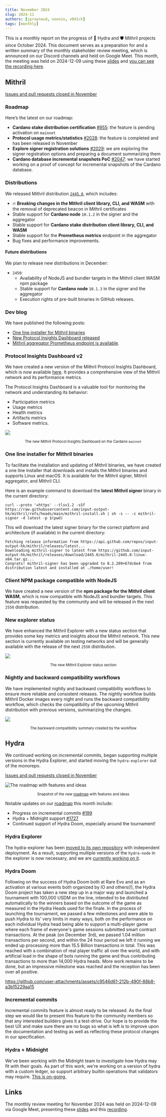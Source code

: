 ```yaml
---
title: November 2024
slug: 2024-11
authors: [jpraynaud, noonio, v0d1ch]
tags: [monthly]
---
```


This is a monthly report on the progress of 🐲 Hydra and 🛡 Mithril projects since October 2024. This document serves as a preparation for and a written summary of the monthly stakeholder review meeting, which is announced on our Discord channels and held on Google Meet. This month, the meeting was held on 2024-12-09 using these [slides][slides] and [you can see the recording here][recording].

## Mithril

[Issues and pull requests closed in November](https://github.com/input-output-hk/mithril/issues?q=is%3Aclosed+sort%3Aupdated-desc+closed%3A2024-11-01..2024-11-30)

### Roadmap

Here’s the latest on our roadmap:

- **Cardano stake distribution certification** [#955](https://github.com/input-output-hk/mithril/issues/955): the feature is pending activation on `mainnet`
- **Protocol usage metrics/statistics** [#2028](https://github.com/input-output-hk/mithril/issues/2028): the feature is completed and has been released in November
- **Explore signer registration solutions** [#2029](https://github.com/input-output-hk/mithril/issues/2029): we are exploring the signer registration options and preparing a document summarizing them
- **Cardano database incremental snapshots PoC** [#2047](https://github.com/input-output-hk/mithril/issues/2047): we have started working on a proof of concept for incremental snapshots of the Cardano database.

### Distributions

We released Mithril distribution [`2445.0`](https://github.com/input-output-hk/mithril/releases/tag/2445.0), which includes:

- 🔥 **Breaking changes in the Mithril client library, CLI, and WASM** with the removal of deprecated beacon in Mithril certificates
- Stable support for **Cardano node** `10.1.2` in the signer and the aggregator
- Stable support for **Cardano stake distribution client library, CLI, and WASM**
- Stable support for the **Prometheus metrics** endpoint in the aggregator
- Bug fixes and performance improvements.

#### Future distributions

We plan to release new distributions in December:

- `2450`:
  - Availability of NodeJS and bundler targets in the Mithril client WASM npm package
  - Stable support for **Cardano node** `10.1.3` in the signer and the aggregator
  - Execution rights of pre-built binaries in GitHub releases.

### Dev blog

We have published the following posts:

- [One line installer for Mithril binaries](https://mithril.network/doc/dev-blog/2024/11/25/one-line-binaries-installer)
- [New Protocol Insights Dashboard released](https://mithril.network/doc/dev-blog/2024/11/18/new-protocol-insights-dashboard)
- [Mithril aggregator Prometheus endpoint is available](https://mithril.network/doc/dev-blog/2024/11/07/mithril-aggregator-prometheus-endpoint).

### Protocol Insights Dashboard v2

We have created a new version of the Mithril Protocol Insights Dashboard, which is now available [here](https://lookerstudio.google.com/s/mbL23-8gibI). It provides a comprehensive view of the Mithril network and its performance metrics.

The Protocol Insights Dashboard is a valuable tool for monitoring the network and understanding its behavior:

- Participation metrics
- Usage metrics
- Health metrics
- Artifacts metrics
- Software metrics.

![](img/2024-11-mithril-protocol-dashboard.gif)
<small><center>The new Mithril Protocol Insights Dashboard on the Cardano `mainnet`</center></small>

### One line installer for Mithril binaries

To facilitate the installation and updating of Mithril binaries, we have created a one line installer that downloads and installs the Mithril binaries and supports Linux and macOS. It is available for the Mithril signer, Mithril aggregator, and Mithril CLI.

Here is an example command to download the **latest Mithril signer** binary in the current directory:

```shell
curl --proto '=https' --tlsv1.2 -sSf https://raw.githubusercontent.com/input-output-hk/mithril/refs/heads/main/mithril-install.sh | sh -s -- -c mithril-signer -d latest -p $(pwd)
```

This will download the latest signer binary for the correct platform and architecture (if available) in the current directory:

```shell
Fetching release information from https://api.github.com/repos/input-output-hk/mithril/releases/latest...
Downloading mithril-signer to latest from https://github.com/input-output-hk/mithril/releases/download/2445.0/mithril-2445.0-linux-x64.tar.gz...
Congrats! mithril-signer has been upgraded to 0.2.209+67dc6e4 from distribution latest and installed at ./home/user!
```

### Client NPM package compatible with NodeJS

We have created a new version of the **npm package for the Mithril client WASM**, which is now compatible with NodeJS and bundler targets. This feature was requested by the community and will be released in the next `2550` distribution.

### New explorer status

We have enhanced the Mithril Explorer with a new status section that provides some key metrics and insights about the Mithril network. This new section is currently available on testing networks and will be generally available with the release of the next `2550` distribution.

![](img/2024-11-mithril-explorer-status.png)
<small><center>The new Mithril Explorer status section</center></small>

### Nightly and backward compatibility workflows

We have implemented nightly and backward compatibility workflows to ensure more reliable and consistent releases. The nightly workflow builds Mithril Docker images every night and runs the backward compatibility workflow, which checks the compatibility of the upcoming Mithril distribution with previous versions, summarizing the changes.

![](img/2024-11-mithril-backward-compatibility.png)
<small><center>The backward compatibility summary created by the workflow</center></small>

## Hydra

We continued working on incremental commits, began supporting multiple versions in the Hydra Explorer, and started moving the `hydra-explorer` out of the monorepo.

[Issues and pull requests closed in November](https://github.com/cardano-scaling/hydra/issues?q=is%3Aclosed+sort%3Aupdated-desc+closed%3A2024-11-01..2024-11-30)

![The roadmap with features and ideas](./img/2024-11-hydra-roadmap.png)
<small><center>Snapshot of the new [roadmap](https://github.com/orgs/cardano-scaling/projects/7/views/1) with features and ideas</center></small>

Notable updates on our [roadmap](https://github.com/orgs/cardano-scaling/projects/7/views/1) this month include:

- Progress on incremental commits [#199](https://github.com/cardano-scaling/hydra/issues/199)
- Hydra + Midnight support [#1727](https://github.com/cardano-scaling/hydra/issues/1727)
- Continued support of Hydra Doom, especially around the tournament!

### Hydra Explorer

The hydra-explorer has been [moved to its own repository](https://github.com/cardano-scaling/hydra-explorer/pull/5) with independent deployment. As a result, supporting multiple versions of the `hydra-node` in the explorer is now necessary, and we are [currently working on it](https://github.com/cardano-scaling/hydra/issues/1282).

### Hydra Doom

Following on the success of Hydra Doom both at Rare Evo and as an activation at various events both organized by IO and others(!), the Hydra Doom project has taken a new step up in a major way and launched a tournament with 100,000 USDM on the line, intended to be distributed automatically to the winners based on the outcome of the game as measured in the Hydra Heads used for the finale.
In the process of launching the tournament, we passed a few milestones and were able to push Hydra to its' very limits in many ways, both on the performance on each individual Hydra head being able to support a multi-player game where each frame of everyone's game sessions submitted smart contract transactions. At the peak (on December 3rd), we passed 1.04 million transactions per second, and within the 24 hour period we left it running we ended up processing more than 15.5 Billion transactions in total. This was reached with a combination of real player traffic all over the world, and with artificial load in the shape of bots running the game and thus contributing transactions to more than 14,000 Hydra heads.
More work remains to be done, but an impressive milestone was reached and the reception has been over all positive.

https://github.com/user-attachments/assets/c9546d61-212b-490f-88b8-a3b15229aa15



### Incremental commits

Incremental commits feature is almost ready to be released. As the final step
we would like to present this feature to the community members so that any
interested builders gives it a test-drive. Our hope is to provide the best UX
and make sure there are no bugs so what is left is to improve upon the
documentation and testing as well as reflecting these protocol changes in our
specification.

### Hydra + Midnight

We've been working with the Midnight team to investigate how Hydra may fit
with their goals. As part of this work, we're working on a version of hydra
with a custom ledger, so support arbitrary builtin operations that validators
may require. [This is on-going.](https://github.com/cardano-scaling/hydra/issues/1727)


## Links

The monthly review meeting for November 2024 was held on 2024-12-09 via Google Meet,
presenting these [slides][slides] and this [recording][recording].

[slides]: https://docs.google.com/presentation/d/1erEcuVNtYsCecJEX-QVXVtxzQMl8G6EVQbs98KPjxmI/edit?usp=sharing
[recording]: https://drive.google.com/file/d/1a9UOldEuNSg19GB2CXUbNIHITJodZOqr/view?usp=drive_link
